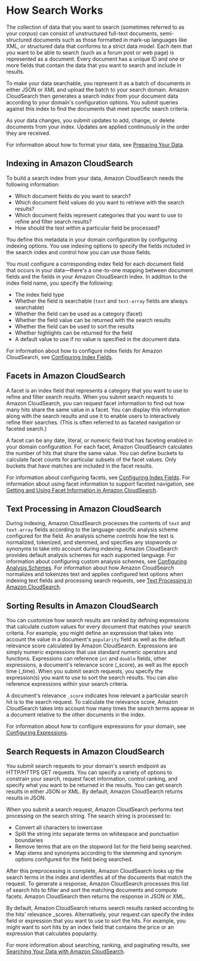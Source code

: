 # How Search Works<a name="how-search-works"></a>

The collection of data that you want to search \(sometimes referred to as your *corpus*\) can consist of unstructured full\-text documents, semi\-structured documents such as those formatted in mark\-up languages like XML, or structured data that conforms to a strict data model\. Each item that you want to be able to search \(such as a forum post or web page\) is represented as a document\. Every document has a unique ID and one or more fields that contain the data that you want to search and include in results\. 

To make your data searchable, you represent it as a batch of documents in either JSON or XML and upload the batch to your search domain\. Amazon CloudSearch then generates a search index from your document data according to your domain's configuration options\. You submit queries against this index to find the documents that meet specific search criteria\. 

As your data changes, you submit updates to add, change, or delete documents from your index\. Updates are applied continuously in the order they are received\.

For information about how to format your data, see [Preparing Your Data](preparing-data.md)\.

## Indexing in Amazon CloudSearch<a name="concepts-indexing"></a>

To build a search index from your data, Amazon CloudSearch needs the following information:
+ Which document fields do you want to search?
+ Which document field values do you want to retrieve with the search results?
+ Which document fields represent categories that you want to use to refine and filter search results?
+ How should the text within a particular field be processed?

You define this metadata in your domain configuration by configuring indexing options\. You use indexing options to specify the fields included in the search index and control how you can use those fields\. 

You must configure a corresponding index field for each document field that occurs in your data—there's a one\-to\-one mapping between document fields and the fields in your Amazon CloudSearch index\. In addition to the index field name, you specify the following:
+ The index field type
+ Whether the field is searchable \(`text` and `text-array` fields are always searchable\)
+ Whether the field can be used as a category \(facet\)
+ Whether the field value can be returned with the search results
+ Whether the field can be used to sort the results
+ Whether highlights can be returned for the field
+ A default value to use if no value is specified in the document data\.

For information about how to configure index fields for Amazon CloudSearch, see [Configuring Index Fields](configuring-index-fields.md)\.

## Facets in Amazon CloudSearch<a name="concepts-facets"></a>

A facet is an index field that represents a category that you want to use to refine and filter search results\. When you submit search requests to Amazon CloudSearch, you can request facet information to find out how many hits share the same value in a facet\. You can display this information along with the search results and use it to enable users to interactively refine their searches\. \(This is often referred to as faceted navigation or faceted search\.\)

A facet can be any date, literal, or numeric field that has faceting enabled in your domain configuration\. For each facet, Amazon CloudSearch calculates the number of hits that share the same value\. You can define buckets to calculate facet counts for particular subsets of the facet values\. Only buckets that have matches are included in the facet results\.

For information about configuring facets, see [Configuring Index Fields](configuring-index-fields.md)\. For information about using facet information to support faceted navigation, see [Getting and Using Facet Information in Amazon CloudSearch](faceting.md)\.

## Text Processing in Amazon CloudSearch<a name="concepts-text-processing"></a>

During indexing, Amazon CloudSearch processes the contents of `text` and `text-array` fields according to the language\-specific analysis scheme configured for the field\. An analysis scheme controls how the text is normalized, tokenized, and stemmed, and specifies any stopwords or synonyms to take into account during indexing\. Amazon CloudSearch provides default analysis schemes for each supported language\. For information about configuring custom analysis schemes, see [Configuring Analysis Schemes](configuring-analysis-schemes.md)\. For information about how Amazon CloudSearch normalizes and tokenizes text and applies configured text options when indexing text fields and processing search requests, see [Text Processing in Amazon CloudSearch](text-processing.md)\.

## Sorting Results in Amazon CloudSearch<a name="concepts-result-ranking"></a>

You can customize how search results are ranked by defining expressions that calculate custom values for every document that matches your search criteria\. For example, you might define an expression that takes into account the value in a document's `popularity` field as well as the default relevance score calculated by Amazon CloudSearch. Expressions are simply numeric expressions that use standard numeric operators and functions\. Expressions can reference `int` and `double` fields, other expressions, a document's relevance score \(\_score\), as well as the epoch time \(\_time\)\. When you submit search requests, you specify the expression\(s\) you want to use to sort the search results\. You can also reference expressions within your search criteria\. 

A document's relevance `_score` indicates how relevant a particular search hit is to the search request\. To calculate the relevance score, Amazon CloudSearch takes into account how many times the search terms appear in a document relative to the other documents in the index\.

For information about how to configure expressions for your domain, see [Configuring Expressions](configuring-expressions.md)\.

## Search Requests in Amazon CloudSearch<a name="concepts-searches"></a>

You submit search requests to your domain's search endpoint as HTTP/HTTPS GET requests\. You can specify a variety of options to constrain your search, request facet information, control ranking, and specify what you want to be returned in the results\. You can get search results in either JSON or XML\. By default, Amazon CloudSearch returns results in JSON\.

When you submit a search request, Amazon CloudSearch performs text processing on the search string\. The search string is processed to:
+ Convert all characters to lowercase
+ Split the string into separate terms on whitespace and punctuation boundaries 
+ Remove terms that are on the stopword list for the field being searched\.
+ Map stems and synonyms according to the stemming and synonym options configured for the field being searched\.

After this preprocessing is complete, Amazon CloudSearch looks up the search terms in the index and identifies all of the documents that match the request\. To generate a response, Amazon CloudSearch processes this list of search hits to filter and sort the matching documents and compute facets\. Amazon CloudSearch then returns the response in JSON or XML\. 

By default, Amazon CloudSearch returns search results ranked according to the hits' relevance \_scores\. Alternatively, your request can specify the index field or expression that you want to use to sort the hits\. For example, you might want to sort hits by an index field that contains the price or an expression that calculates popularity\. 

For more information about searching, ranking, and paginating results, see [Searching Your Data with Amazon CloudSearch](searching.md)\. 
